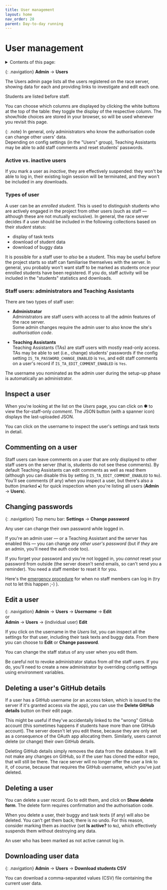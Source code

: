 ```yaml
---
title: User management
layout: home
nav_order: 28
parent: Day-to-day running
---
```

# User management

<details close markdown="block">
  <summary>
    Contents of this page:
  </summary>
  {: .text-delta }
- TOC
{:toc}
</details>

{: .navigation}
**Admin** → **Users**

The Users admin page lists all the users registered on the race server, 
showing data for each and providing links to investigate and edit each one.

Students are listed before staff.

You can choose which columns are displayed by clicking the white buttons at
the top of the table: they toggle the display of the respective column. The
show/hide choices are stored in your browser, so will be used whenever you
revisit this page.

{: .note}
In general, only administrators who know the authorisation code can change 
other users' data.  
Depending on config settings (in the "Users" group), Teaching Assistants may
be able to add staff comments and reset students' passwords.

### Active vs. inactive users

If you mark a user as _inactive_, they are effectively suspended: they won't
be able to log in, their existing login session will be terminated, and they
won't be included in any downloads.

### Types of user

A user can be an _enrolled student_. This is used to distinguish students
who are actively engaged in the project from other users (such as staff —
although these are not mutually exclusive). In general, the race server decides
if a user should be included in the following collections based on their
_student_ status:

* display of task texts
* download of student data
* download of buggy data

It is possible for a staff user to _also_ be a student. This may be useful
before the project starts so staff can familiarise themselves with the server.
In general, you probably won't want staff to be marked as students once your
enrolled students have been registered. If you do, staff activity will be
included in the "students" statistics and downloads.

### Staff users: administrators and Teaching Assistants

There are two types of staff user:

* **Administrator**  
  Administrators are staff users with access to all the admin features of the
  race server.  
  Some admin changes require the admin user to also know the site's
  _authorisation code_.

* **Teaching Assistants**  
  Teaching Assistants (TAs) are staff users with mostly read-only access.  
  TAs may be able to set (i.e., change) students' passwords if the config
  setting `IS_TA_PASSWORD_CHANGE_ENABLED` is `Yes`, and edit staff comments on
  a user's record if `IS_TA_EDIT_COMMENT_ENABLED` is `Yes`.

The username you nominated as the admin user during the setup-up phase is
automatically an administrator.

## Inspect a user

When you're looking at the list on the _Users_ page, you can click on **✱** to
view the for-staff-only _comment_. The JSON button (with a spanner icon)
displays the last-uploaded JSON.

You can click on the username to inspect the user's settings and task texts
in detail.

## Commenting on a user

Staff users can leave comments on a user that are only displayed to other staff
users on the server (that is, students do not see these comments). By default
Teaching Assistants can edit comments as well as read them (although you can
disable this by setting `IS_TA_EDIT_COMMENT_ENABLED` to `No`). You'll see
comments (if any) when you inspect a user, but there's also a button (marked
<code>✱</code>) for quick inspection when you're listing all users (**Admin** →
**Users**).

## Changing passwords

{: .navigation}
Top menu bar: **Settings** → **Change password**

Any user can change their own password while logged in.

If you're an admin user — or a Teaching Assistant and the server has enabled
this — you can change _any other user's password_ (but if _they_ are an admin,
you'll need the auth code too).

If you forget your password and you're not logged in, you _cannot_ reset your
password from outside (the server doesn't send emails, so can't send you a
reminder). You need a staff member to reset it for you. 

Here's the
[emergency procedure](faq#ive-accidentally-demoteddeactivated-the-only-admin-account)
for when no staff members can log in (try not to let this happen ;-) ).


## Edit a user

{: .navigation}
**Admin** → **Users** → _**Username**_ → **Edit**  
or  
**Admin** → **Users** → (individual user) **Edit**

If you click on the username in the _Users_ list, you can inspect all the
settings for that user, including their task texts and buggy data. From there
you can choose to **Edit** or **Change password**.

You can change the staff status of any user when you edit them.

Be careful not to revoke administrator status from _all_ the staff users. If
you do, you'll need to create a new administrator by overriding config settings
using environment variables.

## Deleting a user's GitHub details

If a user has a GitHub username (or an access token, which is issued to the
server if it's granted access via the app), you can use the **Delete GitHub
details** button on their edit page.

This might be useful if they've accidentally linked to the "wrong" GitHub
account (this sometimes happens if students have more than one GitHub account).
The server doesn't let you edit these, because they are only set as a consequence
of the OAuth app allocating them. Similarly, users cannot delete (or change)
their own GitHub details.

Deleting GitHub details simply removes the data from the database. It will not
make any changes on GitHub, so if the user has cloned the editor repo, that
will still be there. The race server will no longer offer the user a link to it,
of course, because that requires the GitHub username, which you've just deleted.


## Deleting a user

You can delete a user record. Go to edit them, and click on **Show delete
form**. The delete form requires confirmation and the authorisation code.

When you delete a user, their buggy and task texts (if any) will also be
deleted. You can't get them back; there is no undo. For this reason, consider
marking them as _inactive_ (set **Is active?** to `No`), which effectively
suspends them without destroying any data.

An user who has been marked as not active cannot log in.


## Downloading user data

{: .navigation}
**Admin** → **Users** → **Download students CSV**

You can download a comma-separated values (CSV) file containing the current
user data.

